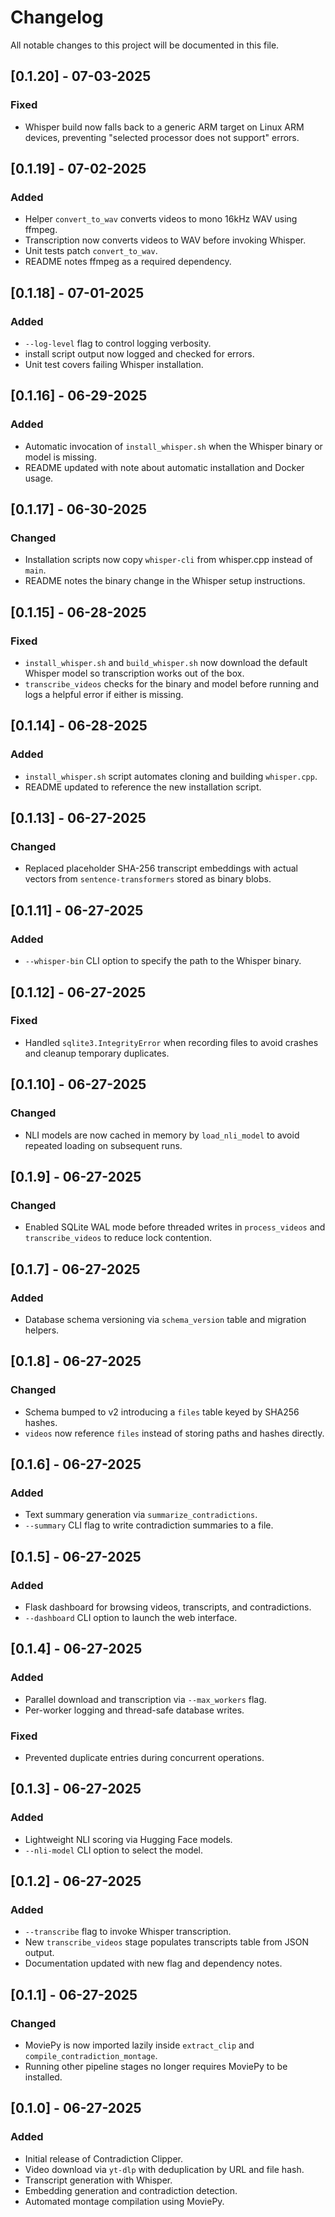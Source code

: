 # Changelog

All notable changes to this project will be documented in this file.

## [0.1.20] - 07-03-2025
### Fixed
- Whisper build now falls back to a generic ARM target on Linux ARM
  devices, preventing "selected processor does not support" errors.

## [0.1.19] - 07-02-2025
### Added
- Helper `convert_to_wav` converts videos to mono 16kHz WAV using ffmpeg.
- Transcription now converts videos to WAV before invoking Whisper.
- Unit tests patch `convert_to_wav`.
- README notes ffmpeg as a required dependency.

## [0.1.18] - 07-01-2025
### Added
- `--log-level` flag to control logging verbosity.
- install script output now logged and checked for errors.
- Unit test covers failing Whisper installation.

## [0.1.16] - 06-29-2025
### Added
- Automatic invocation of `install_whisper.sh` when the Whisper binary or model
  is missing.
- README updated with note about automatic installation and Docker usage.

## [0.1.17] - 06-30-2025
### Changed
- Installation scripts now copy `whisper-cli` from whisper.cpp instead of `main`.
- README notes the binary change in the Whisper setup instructions.

## [0.1.15] - 06-28-2025
### Fixed
- `install_whisper.sh` and `build_whisper.sh` now download the default
  Whisper model so transcription works out of the box.
- `transcribe_videos` checks for the binary and model before running and
  logs a helpful error if either is missing.

## [0.1.14] - 06-28-2025
### Added
- `install_whisper.sh` script automates cloning and building `whisper.cpp`.
- README updated to reference the new installation script.

## [0.1.13] - 06-27-2025
### Changed
- Replaced placeholder SHA-256 transcript embeddings with actual vectors from
  `sentence-transformers` stored as binary blobs.

## [0.1.11] - 06-27-2025
### Added
- `--whisper-bin` CLI option to specify the path to the Whisper binary.

## [0.1.12] - 06-27-2025
### Fixed
- Handled `sqlite3.IntegrityError` when recording files to avoid crashes and
  cleanup temporary duplicates.

## [0.1.10] - 06-27-2025
### Changed
- NLI models are now cached in memory by `load_nli_model` to avoid repeated
  loading on subsequent runs.

## [0.1.9] - 06-27-2025
### Changed
- Enabled SQLite WAL mode before threaded writes in `process_videos` and `transcribe_videos` to reduce lock contention.

## [0.1.7] - 06-27-2025
### Added
- Database schema versioning via `schema_version` table and migration helpers.

## [0.1.8] - 06-27-2025
### Changed
- Schema bumped to v2 introducing a `files` table keyed by SHA256 hashes.
- `videos` now reference `files` instead of storing paths and hashes directly.

## [0.1.6] - 06-27-2025
### Added
- Text summary generation via `summarize_contradictions`.
- `--summary` CLI flag to write contradiction summaries to a file.

## [0.1.5] - 06-27-2025
### Added
- Flask dashboard for browsing videos, transcripts, and contradictions.
- `--dashboard` CLI option to launch the web interface.

## [0.1.4] - 06-27-2025
### Added
- Parallel download and transcription via `--max_workers` flag.
- Per-worker logging and thread-safe database writes.
### Fixed
- Prevented duplicate entries during concurrent operations.

## [0.1.3] - 06-27-2025
### Added
- Lightweight NLI scoring via Hugging Face models.
- `--nli-model` CLI option to select the model.

## [0.1.2] - 06-27-2025
### Added
- `--transcribe` flag to invoke Whisper transcription.
- New `transcribe_videos` stage populates transcripts table from JSON output.
- Documentation updated with new flag and dependency notes.

## [0.1.1] - 06-27-2025
### Changed
- MoviePy is now imported lazily inside `extract_clip` and `compile_contradiction_montage`.
- Running other pipeline stages no longer requires MoviePy to be installed.

## [0.1.0] - 06-27-2025
### Added
- Initial release of Contradiction Clipper.
- Video download via `yt-dlp` with deduplication by URL and file hash.
- Transcript generation with Whisper.
- Embedding generation and contradiction detection.
- Automated montage compilation using MoviePy.


